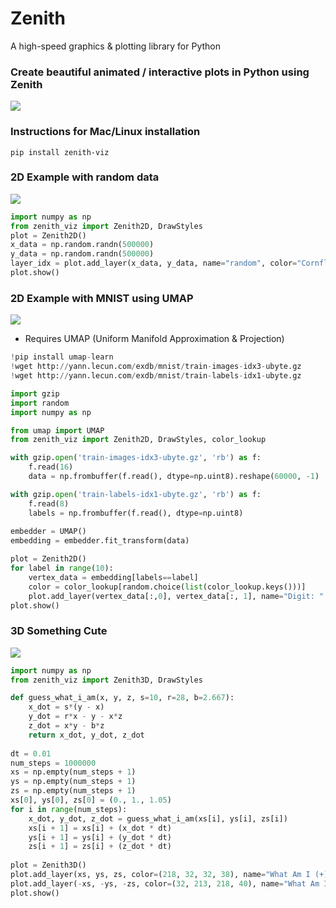 # Zenith

A high-speed graphics & plotting library for Python

### Create beautiful animated / interactive plots in Python using Zenith 

![](./images/OSM_tracks.gif)


### Instructions for Mac/Linux installation

`pip install zenith-viz`

### 2D Example with random data

![](./images/random_data.png)

```Python
import numpy as np
from zenith_viz import Zenith2D, DrawStyles
plot = Zenith2D()
x_data = np.random.randn(500000)
y_data = np.random.randn(500000)
layer_idx = plot.add_layer(x_data, y_data, name="random", color="CornflowerBlue", draw_style=DrawStyles.GL_POINTS)
plot.show()
```

### 2D Example with MNIST using UMAP

![](./images/umap_mnist.png)

 - Requires UMAP (Uniform Manifold Approximation & Projection)

```Python
!pip install umap-learn
!wget http://yann.lecun.com/exdb/mnist/train-images-idx3-ubyte.gz
!wget http://yann.lecun.com/exdb/mnist/train-labels-idx1-ubyte.gz

import gzip
import random
import numpy as np

from umap import UMAP 
from zenith_viz import Zenith2D, DrawStyles, color_lookup

with gzip.open('train-images-idx3-ubyte.gz', 'rb') as f:
    f.read(16)
    data = np.frombuffer(f.read(), dtype=np.uint8).reshape(60000, -1) 

with gzip.open('train-labels-idx1-ubyte.gz', 'rb') as f:
    f.read(8)
    labels = np.frombuffer(f.read(), dtype=np.uint8)
    
embedder = UMAP()
embedding = embedder.fit_transform(data)

plot = Zenith2D()
for label in range(10):
    vertex_data = embedding[labels==label]
    color = color_lookup[random.choice(list(color_lookup.keys()))]
    plot.add_layer(vertex_data[:,0], vertex_data[:, 1], name="Digit: " + str(label), color=color, draw_style=DrawStyles.GL_POINTS)
plot.show()
```

### 3D Something Cute
![](./images/something_cute.png)

```Python
import numpy as np
from zenith_viz import Zenith3D, DrawStyles

def guess_what_i_am(x, y, z, s=10, r=28, b=2.667):
    x_dot = s*(y - x)
    y_dot = r*x - y - x*z
    z_dot = x*y - b*z
    return x_dot, y_dot, z_dot
    
dt = 0.01
num_steps = 1000000
xs = np.empty(num_steps + 1)
ys = np.empty(num_steps + 1)
zs = np.empty(num_steps + 1)
xs[0], ys[0], zs[0] = (0., 1., 1.05)
for i in range(num_steps):
    x_dot, y_dot, z_dot = guess_what_i_am(xs[i], ys[i], zs[i])
    xs[i + 1] = xs[i] + (x_dot * dt)
    ys[i + 1] = ys[i] + (y_dot * dt)
    zs[i + 1] = zs[i] + (z_dot * dt)
   
plot = Zenith3D()
plot.add_layer(xs, ys, zs, color=(218, 32, 32, 38), name="What Am I (+)", draw_style=DrawStyles.GL_POINTS)
plot.add_layer(-xs, -ys, -zs, color=(32, 213, 218, 40), name="What Am I (-)", draw_style=DrawStyles.GL_POINTS)
plot.show()

```
